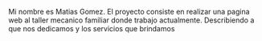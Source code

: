 Mi nombre es Matias Gomez.
El proyecto consiste en realizar una pagina web al taller mecanico familiar donde trabajo actualmente. Describiendo a que nos dedicamos y los servicios que brindamos
